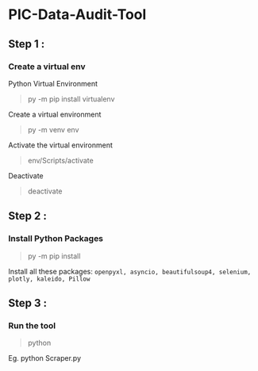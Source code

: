 # PIC-Data-Audit-Tool

## Step 1 :

### Create a virtual env

Python Virtual Environment 
> py -m pip install virtualenv

Create a virtual environment
> py -m venv env

Activate the virtual environment
> env/Scripts/activate

Deactivate
> deactivate

## Step 2 :

### Install Python Packages

> py -m pip install <package-name>

Install all these packages: `openpyxl, asyncio, beautifulsoup4, selenium, plotly, kaleido, Pillow`

## Step 3 :

### Run the tool

> python <file-name>

Eg. python Scraper.py
